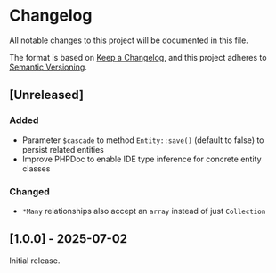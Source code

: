 # Changelog

All notable changes to this project will be documented in this file.

The format is based on [Keep a Changelog](https://keepachangelog.com/en/1.1.0/),
and this project adheres to [Semantic Versioning](https://semver.org/spec/v2.0.0.html).

## [Unreleased]

### Added

- Parameter `$cascade` to method `Entity::save()` (default to false) to persist related entities
- Improve PHPDoc to enable IDE type inference for concrete entity classes

### Changed

- `*Many` relationships also accept an `array` instead of just `Collection`

## [1.0.0] - 2025-07-02

Initial release.
